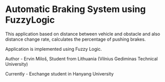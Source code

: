 # Automatic Braking System using FuzzyLogic

This application based on distance between vehicle and obstacle and also distance change rate, calculates the percentage of pushing brakes.

Application is implemented using Fuzzy Logic.

Author - Ervin Miloš, Student from Lithuania (Vilnius Gediminas Technical University)

Currently - Exchange student in Hanyang University

